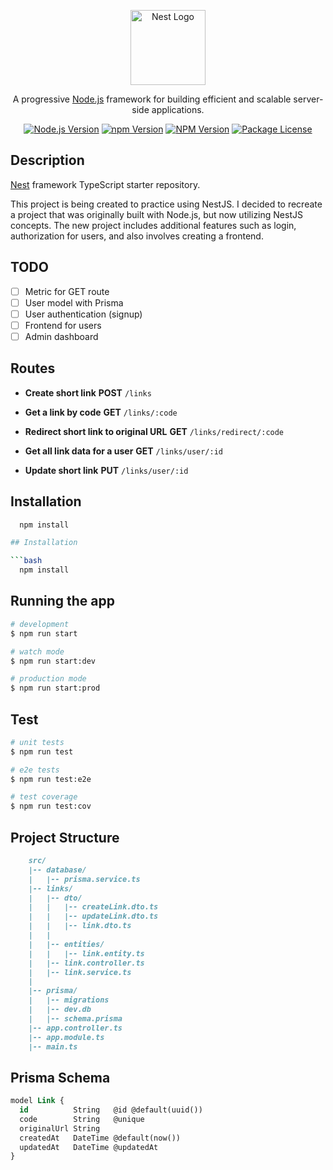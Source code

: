 <p align="center">
  <a href="http://nestjs.com/" target="blank"><img src="https://nestjs.com/img/logo-small.svg" width="120" alt="Nest Logo" /></a>
</p>

<p align="center">
  A progressive <a href="http://nodejs.org" target="_blank">Node.js</a> framework for building efficient and scalable server-side applications.
</p>

<p align="center">
   <a href="https://nodejs.org/" target="_blank"><img src="https://img.shields.io/static/v1?label=Node&message=v18.19&color=green" alt="Node.js Version" /></a>
  <a href="https://www.npmjs.com/" target="_blank"><img src="https://img.shields.io/static/v1?label=npm&message=v9.2&color=red" alt="npm Version" /></a>
  <a href="https://www.npmjs.com/~nestjscore" target="_blank"><img src="https://img.shields.io/npm/v/@nestjs/core.svg" alt="NPM Version" /></a>
  <a href="https://www.npmjs.com/~nestjscore" target="_blank"><img src="https://img.shields.io/npm/l/@nestjs/core.svg" alt="Package License" /></a>
</p>

## Description

[Nest](https://github.com/nestjs/nest) framework TypeScript starter repository.

This project is being created to practice using NestJS. I decided to recreate a project that was originally built with Node.js, but now utilizing NestJS concepts. The new project includes additional features such as login, authorization for users, and also involves creating a frontend.

## TODO

- [ ] Metric for GET route
- [ ] User model with Prisma
- [ ] User authentication (signup)
- [ ] Frontend for users
- [ ] Admin dashboard

## Routes

- **Create short link**
  **POST** `/links`

- **Get a link by code**
  **GET** `/links/:code`

- **Redirect short link to original URL**
  **GET** `/links/redirect/:code`

- **Get all link data for a user**
  **GET** `/links/user/:id`

- **Update short link**
  **PUT** `/links/user/:id`

## Installation

```bash
  npm install

## Installation

```bash
  npm install
```

## Running the app

```bash
# development
$ npm run start

# watch mode
$ npm run start:dev

# production mode
$ npm run start:prod
```

## Test

```bash
# unit tests
$ npm run test

# e2e tests
$ npm run test:e2e

# test coverage
$ npm run test:cov
```

## Project Structure

```md
    src/
    |-- database/
    |   |-- prisma.service.ts
    |-- links/
    |   |-- dto/
    |   |   |-- createLink.dto.ts
    |   |   |-- updateLink.dto.ts
    |   |   |-- link.dto.ts
    |   |
    |   |-- entities/
    |   |   |-- link.entity.ts 
    |   |-- link.controller.ts
    |   |-- link.service.ts
    |
    |-- prisma/
    |   |-- migrations
    |   |-- dev.db
    |   |-- schema.prisma
    |-- app.controller.ts
    |-- app.module.ts
    |-- main.ts    
```

## Prisma Schema

```sql
model Link {
  id          String   @id @default(uuid())
  code        String   @unique
  originalUrl String
  createdAt   DateTime @default(now())
  updatedAt   DateTime @updatedAt
}

```

